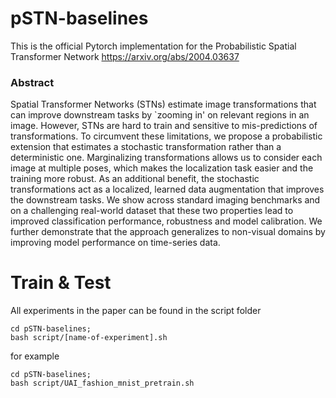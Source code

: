 # pSTN-baselines

This is the official Pytorch implementation for the Probabilistic Spatial Transformer Network https://arxiv.org/abs/2004.03637

### Abstract

Spatial Transformer Networks (STNs) estimate image transformations that can improve downstream tasks by `zooming in' on relevant regions in an image. However, STNs are hard to train and sensitive to mis-predictions of transformations. To circumvent these limitations, we propose a probabilistic extension that estimates a stochastic transformation rather than a deterministic one. Marginalizing transformations allows us to consider each image at multiple poses, which makes the localization task easier and the training more robust. As an additional benefit, the stochastic transformations act as a localized, learned data augmentation that improves the downstream tasks. We show across standard imaging benchmarks and on a challenging real-world dataset that these two properties lead to improved classification performance, robustness and model calibration. We further demonstrate that the approach generalizes to non-visual domains by improving model performance on time-series data.

# Train & Test

All experiments in the paper can be found in the script folder
```
cd pSTN-baselines;
bash script/[name-of-experiment].sh 
```
for example 

```
cd pSTN-baselines;
bash script/UAI_fashion_mnist_pretrain.sh
```
